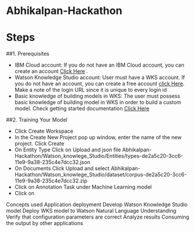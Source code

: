 # Abhikalpan-Hackathon


# Steps
##1. Prerequisites
  - IBM Cloud account: If you do not have an IBM Cloud account, you can create an account [Click Here](https://cloud.ibm.com/) .
  - Watson Knowledge Studio account: User must have a WKS account. If you do not have an account, you can create a free account [click Here](https://www.ibm.com/account/us-en/signup/register.html?a=IBMWatsonKnowledgeStudio). Make a note of the login URL since it is unique to every login id
  - Basic knowledge of building models in WKS: The user must possess basic knowledge of building model in WKS in order to build a custom model. Check getting started documentation [Click Here](https://cloud.ibm.com/docs/services/knowledge-studio/tutorials-create-project.html#wks_tutintro)

##2. Training Your Model
  - Click Create Workspace 
  - In the Create New Project pop up window, enter the name of the new project. Click Create 
  - On Entity Type Click on Upload and json file Abhikalpan-Hackathon/Watson_knowlege_Studio/Entities/types-de2a5c20-3cc6-11e9-9a38-235c4e7dcc32.json
  - On Documents Click Upload and select Abhikalpan-Hackathon/Watson_knowlege_Studio/dataset/corpus-de2a5c20-3cc6-11e9-9a38-235c4e7dcc32.zip
  - Click on Annotation Task under Machine Learning model
  - Click on 


Concepts used
Application deployment
Develop Watson Knowledge Studio model
Deploy WKS model to Watson Natural Language Understanding
Verify that configuration parameters are correct
Analyze results
Consuming the output by other applications
